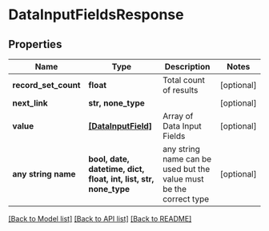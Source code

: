# DataInputFieldsResponse


## Properties
Name | Type | Description | Notes
------------ | ------------- | ------------- | -------------
**record_set_count** | **float** | Total count of results | [optional] 
**next_link** | **str, none_type** |  | [optional] 
**value** | [**[DataInputField]**](DataInputField.md) | Array of Data Input Fields | [optional] 
**any string name** | **bool, date, datetime, dict, float, int, list, str, none_type** | any string name can be used but the value must be the correct type | [optional]

[[Back to Model list]](../README.md#documentation-for-models) [[Back to API list]](../README.md#documentation-for-api-endpoints) [[Back to README]](../README.md)


